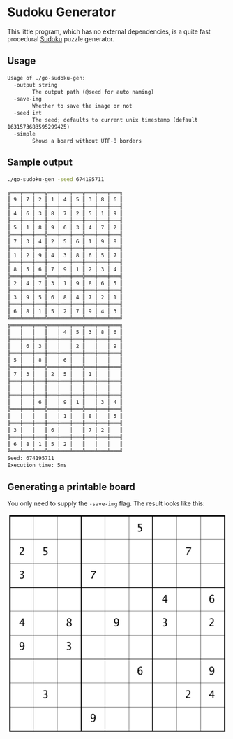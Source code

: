 # Sudoku Generator

This little program, which has no external dependencies, is a quite fast procedural [Sudoku](https://en.wikipedia.org/wiki/Sudoku) puzzle generator.

## Usage

```
Usage of ./go-sudoku-gen:
  -output string
        The output path (@seed for auto naming)
  -save-img
        Whether to save the image or not
  -seed int
        The seed; defaults to current unix timestamp (default 1631573683595299425)
  -simple
        Shows a board without UTF-8 borders
```

## Sample output

``` sh
./go-sudoku-gen -seed 674195711
```

```
╔═══╤═══╤═══╦═══╤═══╤═══╦═══╤═══╤═══╗
║ 9 │ 7 │ 2 ║ 1 │ 4 │ 5 ║ 3 │ 8 │ 6 ║
╟───┼───┼───╫───┼───┼───╫───┼───┼───╢
║ 4 │ 6 │ 3 ║ 8 │ 7 │ 2 ║ 5 │ 1 │ 9 ║
╟───┼───┼───╫───┼───┼───╫───┼───┼───╢
║ 5 │ 1 │ 8 ║ 9 │ 6 │ 3 ║ 4 │ 7 │ 2 ║
╠═══╪═══╪═══╬═══╪═══╪═══╬═══╪═══╪═══╣
║ 7 │ 3 │ 4 ║ 2 │ 5 │ 6 ║ 1 │ 9 │ 8 ║
╟───┼───┼───╫───┼───┼───╫───┼───┼───╢
║ 1 │ 2 │ 9 ║ 4 │ 3 │ 8 ║ 6 │ 5 │ 7 ║
╟───┼───┼───╫───┼───┼───╫───┼───┼───╢
║ 8 │ 5 │ 6 ║ 7 │ 9 │ 1 ║ 2 │ 3 │ 4 ║
╠═══╪═══╪═══╬═══╪═══╪═══╬═══╪═══╪═══╣
║ 2 │ 4 │ 7 ║ 3 │ 1 │ 9 ║ 8 │ 6 │ 5 ║
╟───┼───┼───╫───┼───┼───╫───┼───┼───╢
║ 3 │ 9 │ 5 ║ 6 │ 8 │ 4 ║ 7 │ 2 │ 1 ║
╟───┼───┼───╫───┼───┼───╫───┼───┼───╢
║ 6 │ 8 │ 1 ║ 5 │ 2 │ 7 ║ 9 │ 4 │ 3 ║
╚═══╧═══╧═══╩═══╧═══╧═══╩═══╧═══╧═══╝
╔═══╤═══╤═══╦═══╤═══╤═══╦═══╤═══╤═══╗
║   │   │   ║   │ 4 │ 5 ║ 3 │ 8 │ 6 ║
╟───┼───┼───╫───┼───┼───╫───┼───┼───╢
║   │ 6 │ 3 ║   │   │ 2 ║   │   │ 9 ║
╟───┼───┼───╫───┼───┼───╫───┼───┼───╢
║ 5 │   │ 8 ║   │ 6 │   ║   │   │   ║
╠═══╪═══╪═══╬═══╪═══╪═══╬═══╪═══╪═══╣
║ 7 │ 3 │   ║ 2 │ 5 │   ║ 1 │   │   ║
╟───┼───┼───╫───┼───┼───╫───┼───┼───╢
║   │   │   ║   │   │   ║   │   │   ║
╟───┼───┼───╫───┼───┼───╫───┼───┼───╢
║   │   │ 6 ║   │ 9 │ 1 ║   │ 3 │ 4 ║
╠═══╪═══╪═══╬═══╪═══╪═══╬═══╪═══╪═══╣
║   │   │   ║   │ 1 │   ║ 8 │   │ 5 ║
╟───┼───┼───╫───┼───┼───╫───┼───┼───╢
║ 3 │   │   ║ 6 │   │   ║ 7 │ 2 │   ║
╟───┼───┼───╫───┼───┼───╫───┼───┼───╢
║ 6 │ 8 │ 1 ║ 5 │ 2 │   ║   │   │   ║
╚═══╧═══╧═══╩═══╧═══╧═══╩═══╧═══╧═══╝
Seed: 674195711
Execution time: 5ms
```

## Generating a printable board

You only need to supply the `-save-img` flag. The result looks like this:

![Sudoku puzzle](sample/sudoku-5418964721.png "Sudoku puzzle")
